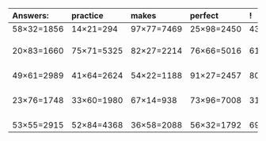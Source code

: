 | Answers: | practice | makes | perfect | ! |
| :--- | :--- | :--- | :--- | :--- |
| 58×32=1856 | 14×21=294 | 97×77=7469 | 25×98=2450 | 43×17=731 | 
|   |   |   |   |   | 
|   |   |   |   |   | 
|   |   |   |   |   | 
| 20×83=1660 | 75×71=5325 | 82×27=2214 | 76×66=5016 | 61×97=5917 | 
|   |   |   |   |   | 
|   |   |   |   |   | 
|   |   |   |   |   | 
|   |   |   |   |   | 
| 49×61=2989 | 41×64=2624 | 54×22=1188 | 91×27=2457 | 80×90=7200 | 
|   |   |   |   |   | 
|   |   |   |   |   | 
|   |   |   |   |   | 
|   |   |   |   |   | 
| 23×76=1748 | 33×60=1980 | 67×14=938 | 73×96=7008 | 31×89=2759 | 
|   |   |   |   |   | 
|   |   |   |   |   | 
|   |   |   |   |   | 
|   |   |   |   |   | 
| 53×55=2915 | 52×84=4368 | 36×58=2088 | 56×32=1792 | 69×49=3381 | 
